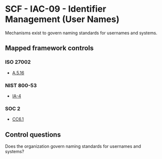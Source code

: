 # SCF - IAC-09 - Identifier Management (User Names)
Mechanisms exist to govern naming standards for usernames and systems.
## Mapped framework controls
### ISO 27002
- [A.5.16](../iso27002/a-5.md#a516)
  
### NIST 800-53
- [IA-4](../nist80053/ia-4.md)
  
### SOC 2
- [CC6.1](../soc2/cc61.md)
  
## Control questions
Does the organization govern naming standards for usernames and systems?
  